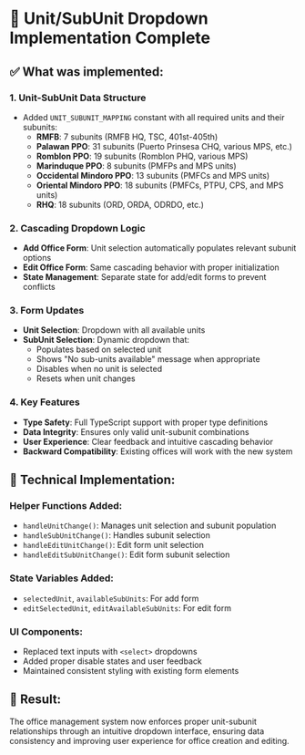 # 🎯 Unit/SubUnit Dropdown Implementation Complete

## ✅ What was implemented:

### 1. **Unit-SubUnit Data Structure**
- Added `UNIT_SUBUNIT_MAPPING` constant with all required units and their subunits:
  - **RMFB**: 7 subunits (RMFB HQ, TSC, 401st-405th)
  - **Palawan PPO**: 31 subunits (Puerto Prinsesa CHQ, various MPS, etc.)
  - **Romblon PPO**: 19 subunits (Romblon PHQ, various MPS)
  - **Marinduque PPO**: 8 subunits (PMFPs and MPS units)
  - **Occidental Mindoro PPO**: 13 subunits (PMFCs and MPS units)
  - **Oriental Mindoro PPO**: 18 subunits (PMFCs, PTPU, CPS, and MPS units)
  - **RHQ**: 18 subunits (ORD, ORDA, ODRDO, etc.)

### 2. **Cascading Dropdown Logic**
- **Add Office Form**: Unit selection automatically populates relevant subunit options
- **Edit Office Form**: Same cascading behavior with proper initialization
- **State Management**: Separate state for add/edit forms to prevent conflicts

### 3. **Form Updates**
- **Unit Selection**: Dropdown with all available units
- **SubUnit Selection**: Dynamic dropdown that:
  - Populates based on selected unit
  - Shows "No sub-units available" message when appropriate
  - Disables when no unit is selected
  - Resets when unit changes

### 4. **Key Features**
- **Type Safety**: Full TypeScript support with proper type definitions
- **Data Integrity**: Ensures only valid unit-subunit combinations
- **User Experience**: Clear feedback and intuitive cascading behavior
- **Backward Compatibility**: Existing offices will work with the new system

## 🔧 Technical Implementation:

### Helper Functions Added:
- `handleUnitChange()`: Manages unit selection and subunit population
- `handleSubUnitChange()`: Handles subunit selection
- `handleEditUnitChange()`: Edit form unit selection
- `handleEditSubUnitChange()`: Edit form subunit selection

### State Variables Added:
- `selectedUnit`, `availableSubUnits`: For add form
- `editSelectedUnit`, `editAvailableSubUnits`: For edit form

### UI Components:
- Replaced text inputs with `<select>` dropdowns
- Added proper disable states and user feedback
- Maintained consistent styling with existing form elements

## 🚀 Result:
The office management system now enforces proper unit-subunit relationships through an intuitive dropdown interface, ensuring data consistency and improving user experience for office creation and editing.
